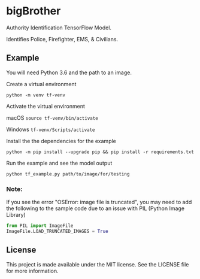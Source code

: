 # bigBrother
Authority Identification TensorFlow Model.

Identifies Police, Firefighter, EMS, & Civilians.

## Example

You will need Python 3.6 and the path to an image.

Create a virtual environment

`python -m venv tf-venv`

Activate the virtual environment

macOS `source tf-venv/bin/activate`

Windows `tf-venv/Scripts/activate`

Install the the dependencies for the example

`python -m pip install --upgrade pip && pip install -r requirements.txt`

Run the example and see the model output

`python tf_example.py path/to/image/for/testing`

### Note:

If you see the error "OSError: image file is truncated", you may need to add the following to the sample code due to an issue with PIL (Python Image Library)

```python
from PIL import ImageFile
ImageFile.LOAD_TRUNCATED_IMAGES = True
```

## License

This project is made available under the MIT license. See the LICENSE file for more information.
